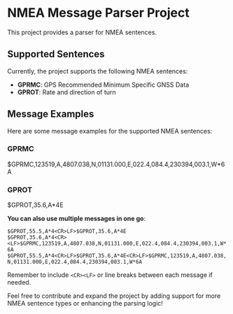# NMEA Message Parser Project

This project provides a parser for NMEA sentences.

## Supported Sentences

Currently, the project supports the following NMEA sentences:

- **GPRMC**: GPS Recommended Minimum Specific GNSS Data
- **GPROT**: Rate and direction of turn

## Message Examples

Here are some message examples for the supported NMEA sentences:

### GPRMC
$GPRMC,123519,A,4807.038,N,01131.000,E,022.4,084.4,230394,003.1,W*6A

### GPROT
$GPROT,35.6,A*4E

**You can also use multiple messages in one go**:  

`$GPROT,55.5,A*4<CR>LF>$GPROT,35.6,A*4E`  
`$GPROT,35.6,A*4<CR><LF>$GPRMC,123519,A,4807.038,N,01131.000,E,022.4,084.4,230394,003.1,W*6A`  
`$GPROT,55.5,A*4<CR>LF>$GPROT,35.6,A*4E<CR>LF>$GPRMC,123519,A,4807.038,N,01131.000,E,022.4,084.4,230394,003.1,W*6A`  

Remember to include `<CR><LF>` or line breaks between each message if needed.

Feel free to contribute and expand the project by adding support for more NMEA sentence types or enhancing the parsing logic!



